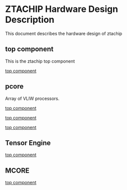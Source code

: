 # ZTACHIP Hardware Design Description

This document describes the hardware design of ztachip

## top component

This is the ztachip top component

[top component](Documentation/images/top.png)

## pcore 

Array of VLIW processors.

[top component](Documentation/images/core.png)

[top component](Documentation/images/cell.png)

[top component](Documentation/images/pcore.png)

## Tensor Engine

[top component](Documentation/images/dp_core.png)

## MCORE

[top component](Documentation/images/mcore.png)
